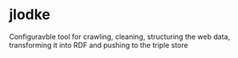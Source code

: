 jlodke
======

Configuravble tool for crawling, cleaning, structuring the web data, transforming it into RDF and pushing to the triple store

